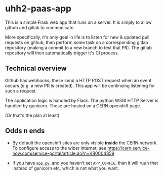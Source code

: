 # uhh2-paas-app

This is a simple Flask web app that runs on a server. It is simply to allow github and gitlab to communicate.

More specifically, it's only goal in life is to listen for new & updated pull requests on github,
then perform some task on a corresponding gitlab repository (making a commit to a new branch to test that PR).
The gitlab repository will then automatically trigger it's CI process.

## Technical overview

Github has webhooks; these send a HTTP POST request when an event occurs (e.g. a new PR is created).
This app will be continuing listening for such a request.

The application logic is handled by Flask.
The python WSGI HTTP Server is handled by gunicorn.
These are hosted on a CERN openshift page.

(Or that's the plan at least)


## Odds n ends

- By default the openshift sites are only visible **inside** the CERN network. To configure access to the wider Internet, see https://cern.service-now.com/service-portal/article.do?n=KB0004359

- If you have `app.py`, and you haven't set `APP_CONFIG`, then it will ruun that instead of gunicorn etc, which is not what you want.

